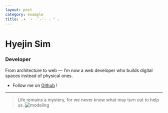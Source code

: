 ```yaml
---
layout: post
category: example
title: .𖥔 ݁ ˖ ⋅˚₊‧ﾟ･ ☆ ° ｡
---
```



# Hyejin Sim
### Developer 

From architecture to web — I’m now a web developer who builds digital spaces instead of physical ones. 

- Follow me on [Github](https://github.com/shj78) !

<hr>

> Life remains a mystery, for we never know what may turn out to help us.
![modeling](https://github.com/user-attachments/assets/60cceb12-2f28-401f-bc8f-0afcb3a4eb19)

